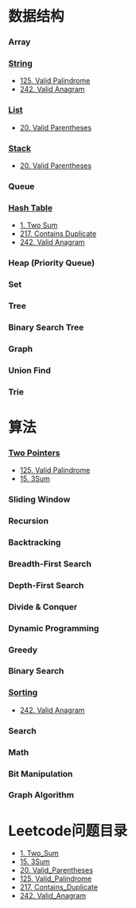 <!-- TOC -->

<!-- /TOC -->

# 数据结构

### Array 

### [String](Leetcode_notes/String.md)
- [125. Valid Palindrome](125-Valid_Palindrome.md)
- [242. Valid Anagram](242-Valid_Anagram.md)
### [List](Leetcode_notes/List.md)
- [20. Valid Parentheses](20-Valid_Parentheses.md)
### [Stack](Leetcode_notes/Stack.md)
- [20. Valid Parentheses](20-Valid_Parentheses.md)
### Queue 

### [Hash Table](Leetcode_notes/Hash_Table.md)
- [1. Two Sum](1-Two_Sum.md)
- [217. Contains Duplicate](217-Contains_Duplicate.md)
- [242. Valid Anagram](242-Valid_Anagram.md)

### Heap (Priority Queue)

### Set 

### Tree 

### Binary Search Tree 

### Graph 

### Union Find 

### Trie



# 算法 

### [Two Pointers](Leetcode_notes/Two_Pointers.md)
- [125. Valid Palindrome](125-Valid_Palindrome.md)
- [15. 3Sum](15-3Sum.md)
### Sliding Window 

### Recursion 

### Backtracking 

### Breadth-First Search

### Depth-First Search

### Divide & Conquer 

### Dynamic Programming 

### Greedy 

### Binary Search

### [Sorting](Leetcode_notes/Sorting.md)
- [242. Valid Anagram](242-Valid_Anagram.md)
  
### Search 

### Math 

### Bit Manipulation 

### Graph Algorithm


# Leetcode问题目录
- [1. Two_Sum](Leetcode_notes/1-Two_Sum.md)
- [15. 3Sum](Leetcode_notes/15-3Sum.md)
- [20. Valid_Parentheses](Leetcode_notes/20-Valid_Parentheses.md)
- [125. Valid_Palindrome](Leetcode_notes/125-Valid_Palindrome.md)
- [217. Contains_Duplicate](Leetcode_notes/217-Contains_Duplicate.md)
- [242. Valid_Anagram](Leetcode_notes/242-Valid_Anagram.md)

